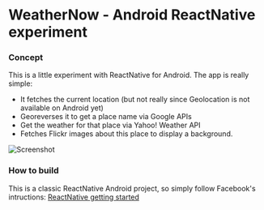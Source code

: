 # WeatherNow - Android ReactNative experiment

### Concept

This is a little experiment with ReactNative for Android. The app is really simple: 

- It fetches the current location (but not really since Geolocation is not available on Android yet)
- Georeverses it to get a place name via Google APIs
- Get the weather for that place via Yahoo! Weather API
- Fetches Flickr images about this place to display a background.

![Screenshot](https://dl.dropboxusercontent.com/u/14316834/screenshotWeatherNow.png)

### How to build

This is a classic ReactNative Android project, so simply follow Facebook's intructions: [ReactNative getting started](https://facebook.github.io/react-native/docs/getting-started.html)